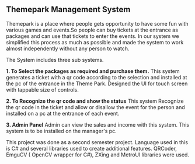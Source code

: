 ## Themepark Management System

Themepark is a place where people gets opportunity to have some fun with various games and events.So people can buy tickets at the entrance as packages and can use that tickets to enter the events.
In our system we simplified this process as much as possible and made the system to work almost independently without any person to watch.

The System includes three sub systems.

**1.  To Select the packages as required and purchase them.**
This system generates a ticket with a qr code according to the selection and installed at the pc of the entrance in the Theme Park. Designed the UI for touch screen with tappable size of controls.

**2.  To Recognize the qr code and show the status**
This system Recognize the qr code in the  ticket and allow or disallow the event for the person and installed on a pc at the entrance of each event.

**3.  Admin Panel**
Admin can view the sales and income with this system. This system is to be installed on the manager's pc.

This project was done as a second semester project.
Language used in this is C# and several libraries used to create additional features. 
QRCoder, EmguCV ( OpenCV wrapper for C#), ZXing and MetroUI libraries were used.


